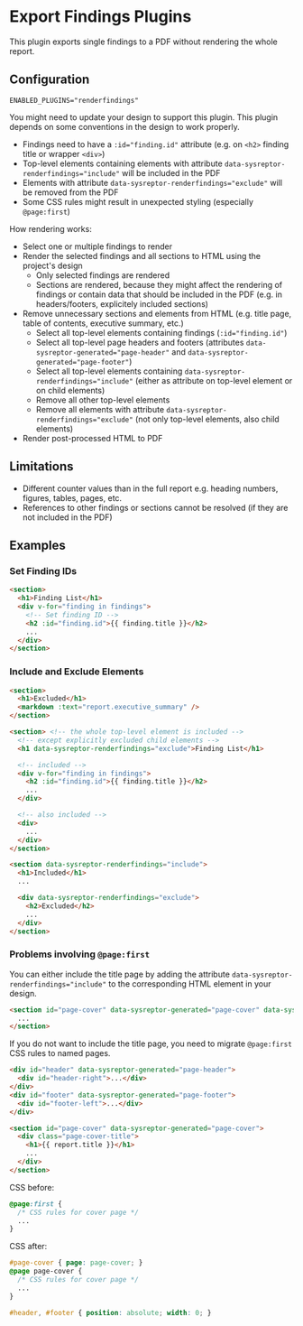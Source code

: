 # Export Findings Plugins

This plugin exports single findings to a PDF without rendering the whole report. 


## Configuration

```
ENABLED_PLUGINS="renderfindings"
```

You might need to update your design to support this plugin.
This plugin depends on some conventions in the design to work properly.
* Findings need to have a `:id="finding.id"` attribute (e.g. on `<h2>` finding title or wrapper `<div>`)
* Top-level elements containing elements with attribute `data-sysreptor-renderfindings="include"` will be included in the PDF
* Elements with attribute `data-sysreptor-renderfindings="exclude"` will be removed from the PDF
* Some CSS rules might result in unexpected styling (especially `@page:first`)

How rendering works:
* Select one or multiple findings to render
* Render the selected findings and all sections to HTML using the project's design
    * Only selected findings are rendered
    * Sections are rendered, because they might affect the rendering of findings or contain data that should be included in the PDF (e.g. in headers/footers, explicitely included sections)
* Remove unnecessary sections and elements from HTML (e.g. title page, table of contents, executive summary, etc.)
    * Select all top-level elements containing findings (`:id="finding.id"`)
    * Select all top-level page headers and footers (attributes `data-sysreptor-generated="page-header"` and `data-sysreptor-generated="page-footer"`)
    * Select all top-level elements containing `data-sysreptor-renderfindings="include"` (either as attribute on top-level element or on child elements)
    * Remove all other top-level elements
    * Remove all elements with attribute `data-sysreptor-renderfindings="exclude"` (not only top-level elements, also child elements)
* Render post-processed HTML to PDF


## Limitations
* Different counter values than in the full report e.g. heading numbers, figures, tables, pages, etc.
* References to other findings or sections cannot be resolved (if they are not included in the PDF)


## Examples

### Set Finding IDs
```html
<section>
  <h1>Finding List</h1>
  <div v-for="finding in findings">
    <!-- Set finding ID -->
    <h2 :id="finding.id">{{ finding.title }}</h2>
    ...
  </div>
</section>
```

### Include and Exclude Elements
```html
<section>
  <h1>Excluded</h1>
  <markdown :text="report.executive_summary" />
</section>

<section> <!-- the whole top-level element is included -->
  <!-- except explicitly excluded child elements -->
  <h1 data-sysreptor-renderfindings="exclude">Finding List</h1>

  <!-- included -->
  <div v-for="finding in findings">
    <h2 :id="finding.id">{{ finding.title }}</h2>
    ...
  </div>

  <!-- also included -->
  <div>
    ...
  </div>
</section>

<section data-sysreptor-renderfindings="include">
  <h1>Included</h1>
  ...

  <div data-sysreptor-renderfindings="exclude">
    <h2>Excluded</h2>
    ...
  </div>
</section>
```

### Problems involving `@page:first`
You can either include the title page by adding the attribute `data-sysreptor-renderfindings="include"` to the corresponding HTML element in your design.

```html
<section id="page-cover" data-sysreptor-generated="page-cover" data-sysreptor-renderfindings="exclude">
  ...
</section>
```


If you do not want to include the title page, you need to migrate `@page:first` CSS rules to named pages.

```html
<div id="header" data-sysreptor-generated="page-header">
  <div id="header-right">...</div>
</div>
<div id="footer" data-sysreptor-generated="page-footer">
  <div id="footer-left">...</div>
</div>

<section id="page-cover" data-sysreptor-generated="page-cover">
  <div class="page-cover-title">
    <h1>{{ report.title }}</h1>
    ...
  </div>
</section>
```

CSS before:
```css
@page:first {
  /* CSS rules for cover page */
  ...
}
```

CSS after:
```css
#page-cover { page: page-cover; }
@page page-cover {
  /* CSS rules for cover page */
  ...
}

#header, #footer { position: absolute; width: 0; }
```

